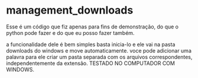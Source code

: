 # management_downloads
Esse é um código que fiz apenas para fins de demonstração, do que o python pode fazer e do que eu posso fazer também.

a funcionalidade dele é bem simples basta inicia-lo e ele vai na pasta downloads do windows e move automaticamente.
voce pode adicionar uma palavra para ele criar um pasta separada com os arquivos correspondentes, independentemente da extensão.
TESTADO NO COMPUTADOR COM WINDOWS.
